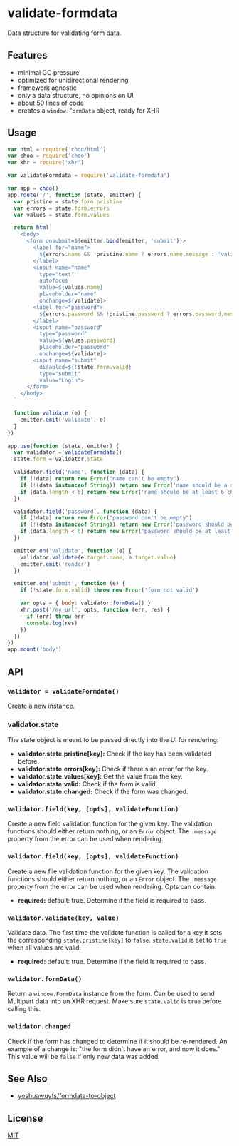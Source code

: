 # validate-formdata
Data structure for validating form data.

## Features
- minimal GC pressure
- optimized for unidirectional rendering
- framework agnostic
- only a data structure, no opinions on UI
- about 50 lines of code
- creates a `window.FormData` object, ready for XHR

## Usage
```js
var html = require('choo/html')
var choo = require('choo')
var xhr = require('xhr')

var validateFormdata = require('validate-formdata')

var app = choo()
app.route('/', function (state, emitter) {
  var pristine = state.form.pristine
  var errors = state.form.errors
  var values = state.form.values

  return html`
    <body>
      <form onsubmit=${emitter.bind(emitter, 'submit')}>
        <label for="name">
          ${errors.name && !pristine.name ? errors.name.message : 'valid'}
        </label>
        <input name="name"
          type="text"
          autofocus
          value=${values.name}
          placeholder="name"
          onchange=${validate}>
        <label for="password">
          ${errors.password && !pristine.password ? errors.password.message : 'valid'}
        </label>
        <input name="password"
          type="password"
          value=${values.password}
          placeholder="password"
          onchange=${validate}>
        <input name="submit"
          disabled=${!state.form.valid}
          type="submit"
          value="Login">
      </form>
    </body>
  `

  function validate (e) {
    emitter.emit('validate', e)
  }
})

app.use(function (state, emitter) {
  var validator = validateFormdata()
  state.form = validator.state

  validator.field('name', function (data) {
    if (!data) return new Error("name can't be empty")
    if (!(data instanceof String)) return new Error('name should be a string')
    if (data.length < 6) return new Error('name should be at least 6 characters')
  })

  validator.field('password', function (data) {
    if (!data) return new Error("password can't be empty")
    if (!(data instanceof String)) return new Error('password should be a string')
    if (data.length < 6) return new Error('password should be at least 6 characters')
  })

  emitter.on('validate', function (e) {
    validator.validate(e.target.name, e.target.value)
    emitter.emit('render')
  })

  emitter.on('submit', function (e) {
    if (!state.form.valid) throw new Error('form not valid')

    var opts = { body: validator.formData() }
    xhr.post('/my-url', opts, function (err, res) {
      if (err) throw err
      console.log(res)
    })
  })
})
app.mount('body')
```

## API
### `validator = validateFormdata()`
Create a new instance.

### validator.state
The state object is meant to be passed directly into the UI for rendering:

- __validator.state.pristine[key]:__ Check if the key has been validated before.
- __validator.state.errors[key]:__ Check if there's an error for the key.
- __validator.state.values[key]:__ Get the value from the key.
- __validator.state.valid:__ Check if the form is valid.
- __validator.state.changed:__ Check if the form was changed.

### `validator.field(key, [opts], validateFunction)`
Create a new field validation function for the given key. The validation
functions should either return nothing, or an `Error` object. The `.message`
property from the error can be used when rendering.

### `validator.field(key, [opts], validateFunction)`
Create a new file validation function for the given key. The validation
functions should either return nothing, or an `Error` object. The `.message`
property from the error can be used when rendering. Opts can contain:
- __required:__ default: true. Determine if the field is required to pass.

### `validator.validate(key, value)`
Validate data. The first time the validate function is called for a key it sets
the corresponding `state.pristine[key]` to `false`. `state.valid` is set to
`true` when all values are valid.
- __required:__ default: true. Determine if the field is required to pass.

### `validator.formData()`
Return a `window.FormData` instance from the form. Can be used to send
Multipart data into an XHR request. Make sure `state.valid` is `true` before
calling this.

### `validator.changed`
Check if the form has changed to determine if it should be re-rendered. An
example of a change is: "the form didn't have an error, and now it does." This
value will be `false` if only new data was added.

## See Also
- [yoshuawuyts/formdata-to-object](https://github.com/yoshuawuyts/formdata-to-object/)

## License
[MIT](https://tldrlegal.com/license/mit-license)
